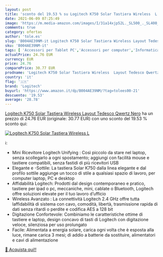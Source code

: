 ```yaml
---
layout: post
title: 'sconto del 19.53 % su Logitech K750 Solar Tastiera Wireless  L  '
date: 2021-06-09 07:25:49
image: 'https://m.media-amazon.com/images/I/31a14xjp52L._SL500_._SL400_.jpg'
comments: true
category: ofertas
author: 'tole.es'
slug: 'B004AE39NM-it Logitech K750 Solar Tastiera Wireless Layout Tedesco...'
sku: 'B004AE39NM-it'
tags: [ 'Accessori per Tablet PC','Accessori per computer','Informatica','Tastiere','Tastiere, Mouse e periferiche di input','logitech', ]
actualPrice: 24.76 EUR
currency: EUR
price: 24.76
comparePrice: 30.77 EUR
prodname: 'Logitech K750 Solar Tastiera Wireless  Layout Tedesco Qwertz  Nero'
country: 'it'
flag: '🇮🇹'
brand: 'Logitech'
buyurl: 'https://www.amazon.it/dp/B004AE39NM/?tag=tolees00-21'
descuento: '19.53'
average: '28.78'
---
```


[Logitech K750 Solar Tastiera Wireless  Layout Tedesco Qwertz  Nero](https://www.amazon.it/dp/B004AE39NM/?tag=tolees00-21) ha un prezzo di 24.76 EUR (originale: 30.77 EUR) con uno sconto del 19.53 % sconto qui:

[![Logitech K750 Solar Tastiera Wireless  L](https://m.media-amazon.com/images/I/31a14xjp52L._SL500_._SL400_.jpg)](https://www.amazon.it/dp/B004AE39NM/?tag=tolees00-21)

ℹ️:

- Mini Ricevitore Logitech Unifying : Così piccolo da stare nel laptop, senza scollegarlo a ogni ‎spostamento; aggiungi con facilità mouse e tastiere compatibili, senza fastidi di più ricevitori ‎USB
- Elegante e -Sottile: La tastiera Solar K750 dalla linea elegante e dal profilo sottile ‎aggiunge un tocco di stile a qualsiasi spazio di lavoro, per computer laptop, PC e desktop
- Affidabilità Logitech: Prodotti dal design contemporaneo e pratico, tastiere per ipad o pc, meccaniche, mini, cablate o Bluetooth, Logitech offre soluzioni elevate per il tuo lavoro d’ufficio
- Wireless Avanzato : La connettività Logitech 2.4 GHz offre tutta laffidabilità di sistema ‎con cavo, comodità, libertà, trasmissione rapida di dati senza ritardi o perdite e ‎codifica AES a 128 bit
- Digitazione Confortevole: Combiniamo le caratteristiche ottime di tastiere e ‎laptop, design concavo di tasti di Logitech con digitazione veloce, silenziosa per ‎uso prolungato
- Facile: Alimentata a energia solare, carica ogni volta che è esposta ‎alla luce, rimane carica 3 mesi; dì addio a batterie da sostituire, alimentatori e cavi di ‎alimentazione

[🛒 Acquista qui!!](https://www.amazon.it/dp/B004AE39NM/?tag=tolees00-21)
